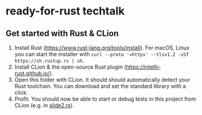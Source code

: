# ready-for-rust techtalk

## Get started with Rust & CLion
1) Install Rust (https://www.rust-lang.org/tools/install). 
   For macOS, Linux you can start the installer with
   `curl --proto '=https' --tlsv1.2 -sSf https://sh.rustup.rs | sh`.
2) Install CLion & the open-source Rust plugin (https://intellij-rust.github.io/).
3) Open this folder with CLion. 
   It should should automatically detect your Rust toolchain. 
   You can download and set the standard library with a click.
4) Profit. 
   You should now be able to start or debug tests in this project from CLion (e.g. in [slide2.rs](src/slides/slide2.rs)).
